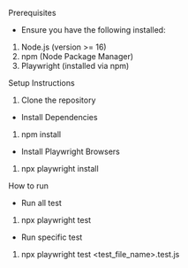 Prerequisites
- Ensure you have the following installed:

1. Node.js (version >= 16)
2. npm (Node Package Manager)
3. Playwright (installed via npm)

Setup Instructions
1. Clone the repository

- Install Dependencies
1. npm install

- Install Playwright Browsers
1. npx playwright install

How to run
- Run all test
1. npx playwright test

- Run specific test
1. npx playwright test <test_file_name>.test.js



